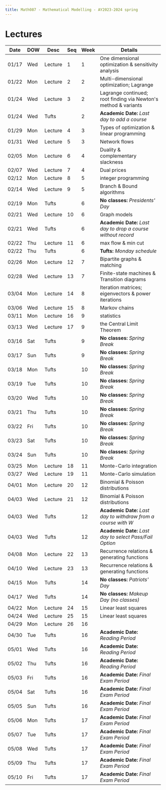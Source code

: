 ```yaml
---
title: Math087 - Mathematical Modelling - AY2023-2024 spring
---
```


# **Lectures**
  

  | Date  | DOW | Desc    | Seq | Week | Details                                                         |
  |-------|-----|---------|-----|------|-----------------------------------------------------------------|
  | 01/17 | Wed | Lecture | 1   | 1    | One dimensional optimization & sensitivity analysis             |
  | 01/22 | Mon | Lecture | 2   | 2    | Multi-dimensional optimization; Lagrange                        |
  | 01/24 | Wed | Lecture | 3   | 2    | Lagrange continued; root finding via Newton's method & variants |
  | 01/24 | Wed | Tufts   |     | 2    | **Academic Date:** *Last day to add a course*                   |
  | 01/29 | Mon | Lecture | 4   | 3    | Types of optimization & linear programming                      |
  | 01/31 | Wed | Lecture | 5   | 3    | Network flows                                                   |
  | 02/05 | Mon | Lecture | 6   | 4    | Duality & complementary slackness                               |
  | 02/07 | Wed | Lecture | 7   | 4    | Dual prices                                                     |
  | 02/12 | Mon | Lecture | 8   | 5    | integer programming                                             |
  | 02/14 | Wed | Lecture | 9   | 5    | Branch & Bound algorithms                                       |
  | 02/19 | Mon | Tufts   |     | 6    | **No classes:** *Presidents' Day*                               |
  | 02/21 | Wed | Lecture | 10  | 6    | Graph models                                                    |
  | 02/21 | Wed | Tufts   |     | 6    | **Academic Date:** *Last day to drop a course without record*   |
  | 02/22 | Thu | Lecture | 11  | 6    | max flow & min cut                                              |
  | 02/22 | Thu | Tufts   |     | 6    | **Tufts:** *Monday schedule*                                    |
  | 02/26 | Mon | Lecture | 12  | 7    | Bipartite graphs & matching                                     |
  | 02/28 | Wed | Lecture | 13  | 7    | Finite-state machines & Transition diagrams                     |
  | 03/04 | Mon | Lecture | 14  | 8    | Iteration matrices; eigenvectors & power iterations             |
  | 03/06 | Wed | Lecture | 15  | 8    | Markov chains                                                   |
  | 03/11 | Mon | Lecture | 16  | 9    | statistics                                                      |
  | 03/13 | Wed | Lecture | 17  | 9    | the Central Limit Theorem                                       |
  | 03/16 | Sat | Tufts   |     | 9    | **No classes:** *Spring Break*                                  |
  | 03/17 | Sun | Tufts   |     | 9    | **No classes:** *Spring Break*                                  |
  | 03/18 | Mon | Tufts   |     | 10   | **No classes:** *Spring Break*                                  |
  | 03/19 | Tue | Tufts   |     | 10   | **No classes:** *Spring Break*                                  |
  | 03/20 | Wed | Tufts   |     | 10   | **No classes:** *Spring Break*                                  |
  | 03/21 | Thu | Tufts   |     | 10   | **No classes:** *Spring Break*                                  |
  | 03/22 | Fri | Tufts   |     | 10   | **No classes:** *Spring Break*                                  |
  | 03/23 | Sat | Tufts   |     | 10   | **No classes:** *Spring Break*                                  |
  | 03/24 | Sun | Tufts   |     | 10   | **No classes:** *Spring Break*                                  |
  | 03/25 | Mon | Lecture | 18  | 11   | Monte-Carlo integration                                         |
  | 03/27 | Wed | Lecture | 19  | 11   | Monte-Carlo simulation                                          |
  | 04/01 | Mon | Lecture | 20  | 12   | Binomial & Poisson distributions                                |
  | 04/03 | Wed | Lecture | 21  | 12   | Binomial & Poisson distributions                                |
  | 04/03 | Wed | Tufts   |     | 12   | **Academic Date:** *Last day to withdraw from a course with W*  |
  | 04/03 | Wed | Tufts   |     | 12   | **Academic Date:** *Last day to select Pass/Fail Option*        |
  | 04/08 | Mon | Lecture | 22  | 13   | Recurrence relations & generating functions                     |
  | 04/10 | Wed | Lecture | 23  | 13   | Recurrence relations & generating functions                     |
  | 04/15 | Mon | Tufts   |     | 14   | **No classes:** *Patriots' Day*                                 |
  | 04/17 | Wed | Tufts   |     | 14   | **No classes:** *Makeup Day (no classes)*                       |
  | 04/22 | Mon | Lecture | 24  | 15   | Linear least squares                                            |
  | 04/24 | Wed | Lecture | 25  | 15   | Linear least squares                                            |
  | 04/29 | Mon | Lecture | 26  | 16   |                                                                 |
  | 04/30 | Tue | Tufts   |     | 16   | **Academic Date:** *Reading Period*                             |
  | 05/01 | Wed | Tufts   |     | 16   | **Academic Date:** *Reading Period*                             |
  | 05/02 | Thu | Tufts   |     | 16   | **Academic Date:** *Reading Period*                             |
  | 05/03 | Fri | Tufts   |     | 16   | **Academic Date:** *Final Exam Period*                          |
  | 05/04 | Sat | Tufts   |     | 16   | **Academic Date:** *Final Exam Period*                          |
  | 05/05 | Sun | Tufts   |     | 16   | **Academic Date:** *Final Exam Period*                          |
  | 05/06 | Mon | Tufts   |     | 17   | **Academic Date:** *Final Exam Period*                          |
  | 05/07 | Tue | Tufts   |     | 17   | **Academic Date:** *Final Exam Period*                          |
  | 05/08 | Wed | Tufts   |     | 17   | **Academic Date:** *Final Exam Period*                          |
  | 05/09 | Thu | Tufts   |     | 17   | **Academic Date:** *Final Exam Period*                          |
  | 05/10 | Fri | Tufts   |     | 17   | **Academic Date:** *Final Exam Period*                          |
